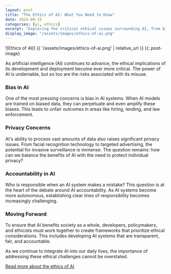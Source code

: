 ```yaml
---
layout: post
title: "The Ethics of AI: What You Need to Know"
date: 2024-09-15
categories: [ai, ethics]
excerpt: "Exploring the critical ethical issues surrounding AI, from bias to accountability."
display_image: "/assets/images/ethics-of-ai.png"
---
```


![Ethics of AI]( {{ '/assets/images/ethics-of-ai.png' | relative_url }} ){:.post-image}


As artificial intelligence (AI) continues to advance, the ethical implications of its development and deployment become ever more critical. The power of AI is undeniable, but so too are the risks associated with its misuse.

### Bias in AI
One of the most pressing concerns is bias in AI systems. When AI models are trained on biased data, they can perpetuate and even amplify these biases. This leads to unfair outcomes in areas like hiring, lending, and law enforcement.

### Privacy Concerns
AI's ability to process vast amounts of data also raises significant privacy issues. From facial recognition technology to targeted advertising, the potential for invasive surveillance is immense. The question remains: how can we balance the benefits of AI with the need to protect individual privacy?

### Accountability in AI
Who is responsible when an AI system makes a mistake? This question is at the heart of the debate around AI accountability. As AI systems become more autonomous, establishing clear lines of responsibility becomes increasingly challenging.

### Moving Forward
To ensure that AI benefits society as a whole, developers, policymakers, and ethicists must work together to create frameworks that prioritize ethical considerations. This includes developing AI systems that are transparent, fair, and accountable.

As we continue to integrate AI into our daily lives, the importance of addressing these ethical challenges cannot be overstated.

[Read more about the ethics of AI](#)
